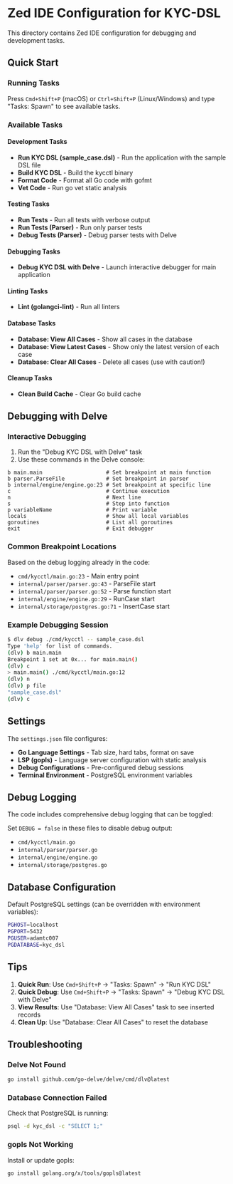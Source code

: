 # Zed IDE Configuration for KYC-DSL

This directory contains Zed IDE configuration for debugging and development tasks.

## Quick Start

### Running Tasks

Press `Cmd+Shift+P` (macOS) or `Ctrl+Shift+P` (Linux/Windows) and type "Tasks: Spawn" to see available tasks.

### Available Tasks

#### Development Tasks
- **Run KYC DSL (sample_case.dsl)** - Run the application with the sample DSL file
- **Build KYC DSL** - Build the kycctl binary
- **Format Code** - Format all Go code with gofmt
- **Vet Code** - Run go vet static analysis

#### Testing Tasks
- **Run Tests** - Run all tests with verbose output
- **Run Tests (Parser)** - Run only parser tests
- **Debug Tests (Parser)** - Debug parser tests with Delve

#### Debugging Tasks
- **Debug KYC DSL with Delve** - Launch interactive debugger for main application

#### Linting Tasks
- **Lint (golangci-lint)** - Run all linters

#### Database Tasks
- **Database: View All Cases** - Show all cases in the database
- **Database: View Latest Cases** - Show only the latest version of each case
- **Database: Clear All Cases** - Delete all cases (use with caution!)

#### Cleanup Tasks
- **Clean Build Cache** - Clear Go build cache

## Debugging with Delve

### Interactive Debugging

1. Run the "Debug KYC DSL with Delve" task
2. Use these commands in the Delve console:

```
b main.main                    # Set breakpoint at main function
b parser.ParseFile             # Set breakpoint in parser
b internal/engine/engine.go:23 # Set breakpoint at specific line
c                              # Continue execution
n                              # Next line
s                              # Step into function
p variableName                 # Print variable
locals                         # Show all local variables
goroutines                     # List all goroutines
exit                           # Exit debugger
```

### Common Breakpoint Locations

Based on the debug logging already in the code:

- `cmd/kycctl/main.go:23` - Main entry point
- `internal/parser/parser.go:43` - ParseFile start
- `internal/parser/parser.go:52` - Parse function start
- `internal/engine/engine.go:29` - RunCase start
- `internal/storage/postgres.go:71` - InsertCase start

### Example Debugging Session

```bash
$ dlv debug ./cmd/kycctl -- sample_case.dsl
Type 'help' for list of commands.
(dlv) b main.main
Breakpoint 1 set at 0x... for main.main()
(dlv) c
> main.main() ./cmd/kycctl/main.go:12
(dlv) n
(dlv) p file
"sample_case.dsl"
(dlv) c
```

## Settings

The `settings.json` file configures:

- **Go Language Settings** - Tab size, hard tabs, format on save
- **LSP (gopls)** - Language server configuration with static analysis
- **Debug Configurations** - Pre-configured debug sessions
- **Terminal Environment** - PostgreSQL environment variables

## Debug Logging

The code includes comprehensive debug logging that can be toggled:

Set `DEBUG = false` in these files to disable debug output:
- `cmd/kycctl/main.go`
- `internal/parser/parser.go`
- `internal/engine/engine.go`
- `internal/storage/postgres.go`

## Database Configuration

Default PostgreSQL settings (can be overridden with environment variables):

```bash
PGHOST=localhost
PGPORT=5432
PGUSER=adamtc007
PGDATABASE=kyc_dsl
```

## Tips

1. **Quick Run**: Use `Cmd+Shift+P` → "Tasks: Spawn" → "Run KYC DSL"
2. **Quick Debug**: Use `Cmd+Shift+P` → "Tasks: Spawn" → "Debug KYC DSL with Delve"
3. **View Results**: Use "Database: View All Cases" task to see inserted records
4. **Clean Up**: Use "Database: Clear All Cases" to reset the database

## Troubleshooting

### Delve Not Found
```bash
go install github.com/go-delve/delve/cmd/dlv@latest
```

### Database Connection Failed
Check that PostgreSQL is running:
```bash
psql -d kyc_dsl -c "SELECT 1;"
```

### gopls Not Working
Install or update gopls:
```bash
go install golang.org/x/tools/gopls@latest
```
